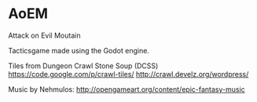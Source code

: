 # AoEM
Attack on Evil Moutain

Tacticsgame made using the Godot engine.

Tiles from Dungeon Crawl Stone Soup (DCSS)
https://code.google.com/p/crawl-tiles/
http://crawl.develz.org/wordpress/

Music by Nehmulos:
http://opengameart.org/content/epic-fantasy-music
